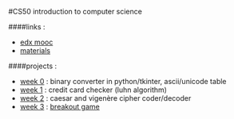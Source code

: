 #CS50 introduction to computer science

####links :

* [edx mooc](https://www.edx.org/course/introduction-computer-science-harvardx-cs50x)
* [materials](http://cs50.tv/)

####projects :

* [week 0](week0) : binary converter in python/tkinter, ascii/unicode table
* [week 1](week1) : credit card checker (luhn algorithm)
* [week 2](week2) : caesar and vigenère cipher coder/decoder
* [week 3](week3) : [breakout game](week3/breakout.py)